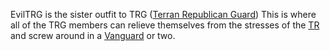 EvilTRG is the sister outfit to TRG ([Terran Republican
Guard](Terran_Republican_Guard.md "wikilink")) This is where all of the TRG
members can relieve themselves from the stresses of the
[TR](TR.md "wikilink") and screw around in a
[Vanguard](Vanguard.md "wikilink") or two.
